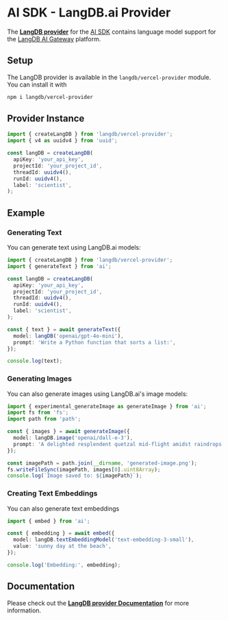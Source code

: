 # AI SDK - LangDB.ai Provider

The **[LangDB provider](https://sdk.vercel.ai/providers/ai-sdk-providers/langdb)** for the [AI SDK](https://sdk.vercel.ai/docs) contains language model support for the [LangDB AI Gateway](https://langdb.ai) platform.

## Setup

The LangDB provider is available in the `langdb/vercel-provider` module. You can install it with

```bash
npm i langdb/vercel-provider
```

## Provider Instance


```ts
import { createLangDB } from 'langdb/vercel-provider';
import { v4 as uuidv4 } from 'uuid';

const langDB = createLangDB(
  apiKey: 'your_api_key',
  projectId: 'your_project_id',
  threadId: uuidv4(),
  runId: uuidv4(),
  label: 'scientist',
);

```

## Example

### Generating Text

You can generate text using LangDB.ai models:

```ts
import { createLangDB } from 'langdb/vercel-provider';
import { generateText } from 'ai';

const langDB = createLangDB(
  apiKey: 'your_api_key',
  projectId: 'your_project_id',
  threadId: uuidv4(),
  runId: uuidv4(),
  label: 'scientist',
);

const { text } = await generateText({
  model: langDB('openai/gpt-4o-mini'),
  prompt: 'Write a Python function that sorts a list:',
});

console.log(text);
```

### Generating Images

You can also generate images using LangDB.ai's image models:

```ts
import { experimental_generateImage as generateImage } from 'ai';
import fs from 'fs';
import path from 'path';

const { images } = await generateImage({
  model: langDB.image('openai/dall-e-3'),
  prompt: 'A delighted resplendent quetzal mid-flight amidst raindrops',
});

const imagePath = path.join(__dirname, 'generated-image.png');
fs.writeFileSync(imagePath, images[0].uint8Array);
console.log(`Image saved to: ${imagePath}`);
```

### Creating Text Embeddings

You can also generate text embeddings

```ts
import { embed } from 'ai';

const { embedding } = await embed({
  model: langDB.textEmbeddingModel('text-embedding-3-small'),
  value: 'sunny day at the beach',
});

console.log('Embedding:', embedding);
```

## Documentation

Please check out the **[LangDB provider Documentation](https://docs.langdb.ai/guides/vercel-ai-sdk)** for more information.
